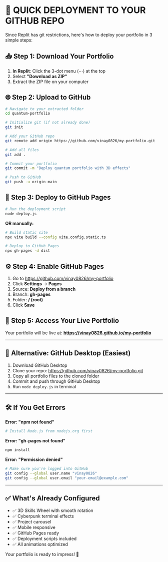 # 🚀 QUICK DEPLOYMENT TO YOUR GITHUB REPO

Since Replit has git restrictions, here's how to deploy your portfolio in 3 simple steps:

## 📥 Step 1: Download Your Portfolio

1. **In Replit**: Click the 3-dot menu (⋯) at the top
2. Select **"Download as ZIP"**
3. Extract the ZIP file on your computer

## 🌐 Step 2: Upload to GitHub

```bash
# Navigate to your extracted folder
cd quantum-portfolio

# Initialize git (if not already done)
git init

# Add your GitHub repo
git remote add origin https://github.com/vinay0826/my-portfolio.git

# Add all files
git add .

# Commit your portfolio
git commit -m "Deploy quantum portfolio with 3D effects"

# Push to GitHub
git push -u origin main
```

## 🚀 Step 3: Deploy to GitHub Pages

```bash
# Run the deployment script
node deploy.js
```

**OR manually:**

```bash
# Build static site
npx vite build --config vite.config.static.ts

# Deploy to GitHub Pages
npx gh-pages -d dist
```

## ⚙️ Step 4: Enable GitHub Pages

1. Go to https://github.com/vinay0826/my-portfolio
2. Click **Settings** → **Pages**
3. Source: **Deploy from a branch**
4. Branch: **gh-pages**
5. Folder: **/ (root)**
6. Click **Save**

## 🎉 Step 5: Access Your Live Portfolio

Your portfolio will be live at:
**https://vinay0826.github.io/my-portfolio**

---

## 🔄 Alternative: GitHub Desktop (Easiest)

1. Download GitHub Desktop
2. Clone your repo: https://github.com/vinay0826/my-portfolio.git
3. Copy all portfolio files to the cloned folder
4. Commit and push through GitHub Desktop
5. Run `node deploy.js` in terminal

---

## 🛠 If You Get Errors

**Error: "npm not found"**
```bash
# Install Node.js from nodejs.org first
```

**Error: "gh-pages not found"**  
```bash
npm install
```

**Error: "Permission denied"**
```bash
# Make sure you're logged into GitHub
git config --global user.name "vinay0826"
git config --global user.email "your-email@example.com"
```

---

## ✅ What's Already Configured

- ✅ 3D Skills Wheel with smooth rotation
- ✅ Cyberpunk terminal effects  
- ✅ Project carousel
- ✅ Mobile responsive
- ✅ GitHub Pages ready
- ✅ Deployment scripts included
- ✅ All animations optimized

Your portfolio is ready to impress! 🚀